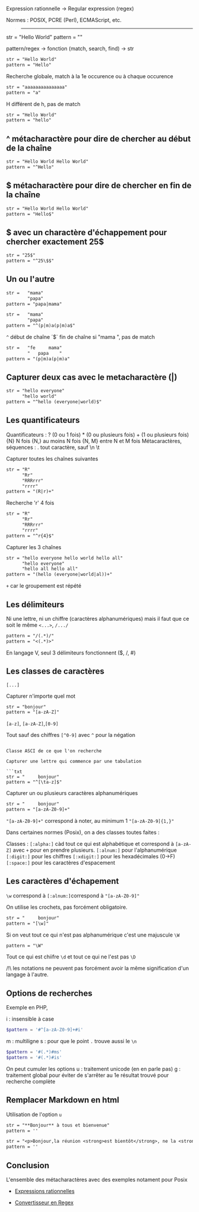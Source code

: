 Expression rationnelle -> Regular expression (regex)

Normes : POSIX, PCRE (Perl), ECMAScript, etc.

> ------------------------------------------------------------

str = "Hello World"
pattern = ""

pattern/regex -> fonction (match, search, find) -> str

```txt
str = "Hello World"
pattern = "Hello"
```

Recherche globale, match à la 1e occurence ou à chaque occurence

```txt
str = "aaaaaaaaaaaaaaa"
pattern = "a"
```

H différent de h, pas de match

```txt
str = "Hello World"
pattern = "hello"
```

## ^ métacharactère pour dire de chercher au début de la chaîne

```txt
str = "Hello World Hello World"
pattern = "^Hello"
```

## $ métacharactère pour dire de chercher en fin de la chaîne

```txt
str = "Hello World Hello World"
pattern = "Hello$"
```

## $ avec un charactère d'échappement pour chercher exactement 25$

```txt
str = "25$"
pattern = "^25\$$"
```

## Un ou l'autre

```txt
str =   "mama"
        "papa"
pattern = "papa|mama"
```

```txt
str =   "mama"
        "papa"
pattern = "^(p|m)a(p|m)a$"
```

`^` début de chaîne
´$` fin de chaîne
si "mama ", pas de match

```txt
str =   "fe     mama"
        "   papa    "
pattern = "(p|m)a(p|m)a"
```

## Capturer deux cas avec le metacharactère (|)

```txt
str = "hello everyone"
      "hello world"
pattern = "^hello (everyone|world)$"
```

## Les quantificateurs

Quantificateurs : 
    ? (0 ou 1 fois)
    * (0 ou plusieurs fois)
    + (1 ou plusieurs fois)
    {N} N fois
    {N,} au moins N fois
    {N, M} entre N et M fois
Métacaractères, séquences :
    . tout caractère, sauf \n
    \t


Capturer toutes les chaînes suivantes

```txt
str = "R"
      "Rr"
      "RRRrrr"
      "rrrr"
pattern = "(R|r)+"
```

Recherche 'r' 4 fois

```txt
str = "R"
      "Rr"
      "RRRrrr"
      "rrrr"
pattern = "^r{4}$"
```

Capturer les 3 chaînes

```txt
str = "hello everyone hello world hello all"
      "hello everyone"
      "hello all hello all"
pattern = "(hello (everyone|world|al))+"
```

`+` car le groupement est répété

## Les délimiteurs

Ni une lettre, ni un chiffre (caractères alphanumériques) mais il faut que ce soit le même `<...>`, `/.../`

```txt
pattern = "/(.*)/"
pattern = "<(.*)>"
```

En langage V, seul 3 délimiteurs fonctionnent ($, /, #)

## Les classes de caractères

`[...]`

Capturer n'importe quel mot

```txt
str = "bonjour"
pattern = "[a-zA-Z]"
```

`[a-z]`, `[a-zA-Z]`,`[0-9]`

Tout sauf des chiffres `[^0-9]` avec `^` pour la négation

```

Classe ASCI de ce que l'on recherche

Capturer une lettre qui commence par une tabulation

```txt
str = "     bonjour"
pattern = "^[\ta-z]$"
```

Capturer un ou plusieurs caractères alphanumériques

```txt
str = "     bonjour"
pattern = "[a-zA-Z0-9]+"
```

`"[a-zA-Z0-9]+"` correspond à noter, au minimum 1 `"[a-zA-Z0-9]{1,}"`

Dans certaines normes (Posix), on a des classes toutes faites :

Classes : 
    `[:alpha:]`     càd tout ce qui est alphabétique et correspond à `[a-zA-Z]` avec `+` pour en prendre plusieurs.
    `[:alnum:]`  pour l'alphanumérique
    `[:digit:]`     pour les chiffres
    `[:xdigit:]`    pour les hexadécimales (0->F)
    `[:space:]`     pour les caractères d'espacement

## Les caractères d'échapement

`\w` correspond à `[:alnum:]`correspond à `"[a-zA-Z0-9]"`

On utilise les crochets, pas forcément obligatoire.

```txt
str = "     bonjour"
pattern = "[\w]"
```

Si on veut tout ce qui n'est pas alphanumérique c'est une majuscule `\W`

```txt
pattern = "\W"
```

Tout ce qui est chiifre `\d` et tout ce qui ne l'est pas `\D`

/!\ les notations ne peuvent pas forcément avoir la même signification d'un langage à l'autre.

## Options de recherches

Exemple en PHP,

i : insensible à case
```php
$pattern = '#^[a-zA-Z0-9]+#i'
```
m : multiligne
s : pour que le point `.` trouve aussi le `\n`
```php
$pattern = '#(.*)#ms'
$pattern = '#(.*)#is'
```
On peut cumuler les options
u : traitement unicode (en en parle pas)
g : traitement global pour éviter de s'arrêter au 1e résultat trouvé pour recherche complète

## Remplacer Markdown en html

Utilisation de l'option `u`

```txt
str = "**Bonjour** à tous et bienvenue"
pattern = ''
```

```txt
str = "<p>Bonjour,la réunion <strong>est bientôt</strong>, ne la <strong>manquez</strong> pas!</p>"
pattern = ''
```

## Conclusion

L'ensemble des métacharactères avec des exemples notament pour Posix

+ [Expressions rationnelles](https://github.com/jasonchampagne/FormationVideo/blob/master/Ressources/Aide/expressions-rationnelles.md)

+ [Convertisseur en Regex](https://regex101.com/)